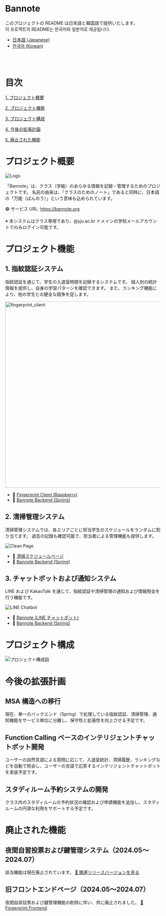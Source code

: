 # Bannote

このプロジェクトの README は日本語と韓国語で提供いたします。
<br>
이 프로젝트의 README는 한국어와 일본어로 제공됩니다.

- [日本語 (Japanese)](README.md)
- [한국어 (Korean)](README_ko.md)

<br><br>

# 目次

[1. プロジェクト概要](#プロジェクト概要)

[2. プロジェクト機能](#プロジェクト機能)

[3. プロジェクト構成](#プロジェクト構成)

[4. 今後の拡張計画](#今後の拡張計画)

[5. 廃止された機能](#廃止された機能)

# プロジェクト概要

![Logo](assets/LOGO.png)

「Bannote」は、クラス（学級）のあらゆる情報を記録・管理するためのプロジェクトです。
名前の由来は、「クラスのためのノート」であると同時に、日本語の「万能（ばんのう）」という意味も込められています。

🟢 サービス URL: https://bannote.org

※ 本システムはクラス専用であり、@yju.ac.kr ドメインの学校メールアカウントでのみログイン可能です。

# プロジェクト機能

## 1. 指紋認証システム

指紋認証を通じて、学生の入退室時間を記録するシステムです。
個人別の統計情報を提供し、自身の学習パターンを確認できます。
また、ランキング機能により、他の学生との健全な競争を促します。

<img src="assets/ko/fingerprint_client.png" alt="fingerprint_client" width="600px">

- 🔗 [Fingerprint Client (Raspberry)](https://github.com/Bannote/Fingerprint-client)
- 🔗 [Bannote Backend (Spring)](https://github.com/kyumin1227/Fingerprint_Backend)

## 2. 清掃管理システム

清掃管理システムでは、各エリアごとに担当学生のスケジュールをランダムに割り当てます。
過去の記録も確認可能で、担当者による管理機能も提供します。

![Clean Page](assets/ko/clean_page.png)

- 🔗 [清掃スケジュールページ](https://bannote.org/src/pages/clean/clean.html)
- 🔗 [Bannote Backend (Spring)](https://github.com/kyumin1227/Fingerprint_Backend)

## 3. チャットボットおよび通知システム

LINE および KakaoTalk を通じて、指紋認証や清掃管理の通知および情報照会を行う機能です。

![LINE Chatbot](assets/ko/line_chatbot.png)

- 🔗 [Bannote (LINE チャットポット)](https://line.me/R/ti/p/@157fxsqo)
- 🔗 [Bannote Backend (Spring)](https://github.com/kyumin1227/Fingerprint_Backend)

# プロジェクト構成

![プロジェクト構成図](assets/architecture-overview_ko.png)

# 今後の拡張計画

## MSA 構造への移行

現在、単一のバックエンド（Spring）で処理している指紋認証、清掃管理、通知機能をサービス単位に分離し、保守性と拡張性を向上させる予定です。

## Function Calling ベースのインテリジェントチャットボット開発

ユーザーの自然言語による質問に応じて、入退室統計、清掃履歴、ランキングなどを自動で照会し、ユーザーの言語で応答するインテリジェントチャットボットを実装予定です。

## スタディルーム予約システムの開発

クラス内のスタディルームの予約状況の確認および申請機能を追加し、スタディルームの円滑な利用をサポートする予定です。

# 廃止された機能

## 夜間自習投票および鍵管理システム（2024.05〜2024.07）

該当機能は現在廃止されています。
[🔗 関連リリースバージョンを見る](https://github.com/kyumin1227/Fingerprint_Backend/releases/tag/alpha)

## 旧フロントエンドページ（2024.05〜2024.07）

夜間自習投票および鍵管理機能の削除に伴い、共に廃止されました。
[🔗 Fingerprint Frontend](https://github.com/kyumin1227/Fingerprint_Frontend)
